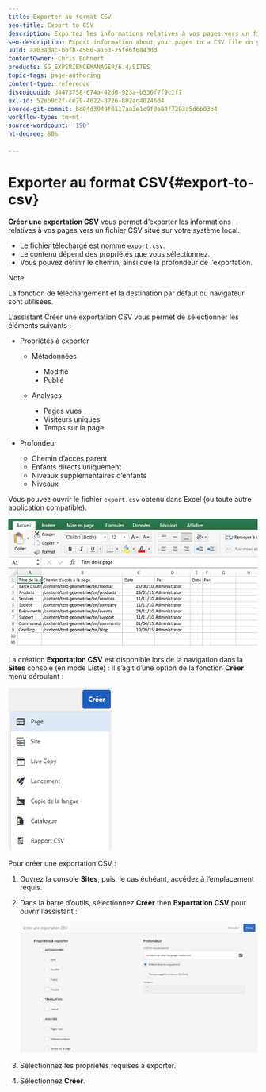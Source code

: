 ```yaml
---
title: Exporter au format CSV
seo-title: Export to CSV
description: Exportez les informations relatives à vos pages vers un fichier CSV situé sur votre système local
seo-description: Export information about your pages to a CSV file on your local system
uuid: aa03adac-bbfb-4566-a153-25fe6f6843dd
contentOwner: Chris Bohnert
products: SG_EXPERIENCEMANAGER/6.4/SITES
topic-tags: page-authoring
content-type: reference
discoiquuid: d4473758-674a-42d6-923a-b536f7f9c1f7
exl-id: 52eb9c2f-ce29-4622-8726-802ac40246d4
source-git-commit: bd94d3949f0117aa3e1c9f0e84f7293a5d6b03b4
workflow-type: tm+mt
source-wordcount: '190'
ht-degree: 80%

---
```


# Exporter au format CSV{#export-to-csv}

**Créer une exportation CSV** vous permet d’exporter les informations relatives à vos pages vers un fichier CSV situé sur votre système local.

* Le fichier téléchargé est nommé `export.csv`.
* Le contenu dépend des propriétés que vous sélectionnez.
* Vous pouvez définir le chemin, ainsi que la profondeur de l’exportation.

>[!NOTE]
>
>La fonction de téléchargement et la destination par défaut du navigateur sont utilisées.

L’assistant Créer une exportation CSV vous permet de sélectionner les éléments suivants :

* Propriétés à exporter

   * Métadonnées

      * Modifié
      * Publié
   * Analyses

      * Pages vues
      * Visiteurs uniques
      * Temps sur la page


* Profondeur

   * Chemin d’accès parent
   * Enfants directs uniquement
   * Niveaux supplémentaires d’enfants
   * Niveaux

Vous pouvez ouvrir le fichier `export.csv` obtenu dans Excel (ou toute autre application compatible).

![chlimage_1-58](assets/chlimage_1-58.png)

La création **Exportation CSV** est disponible lors de la navigation dans la **Sites** console (en mode Liste) : il s’agit d’une option de la fonction **Créer** menu déroulant :

![screen_shot_2018-03-21at154719](assets/screen_shot_2018-03-21at154719.png)

Pour créer une exportation CSV :

1. Ouvrez la console **Sites**, puis, le cas échéant, accédez à l’emplacement requis.
1. Dans la barre d’outils, sélectionnez **Créer** then **Exportation CSV** pour ouvrir l’assistant :

   ![screen_shot_2018-03-21at154758](assets/screen_shot_2018-03-21at154758.png)

1. Sélectionnez les propriétés requises à exporter.
1. Sélectionnez **Créer**.
